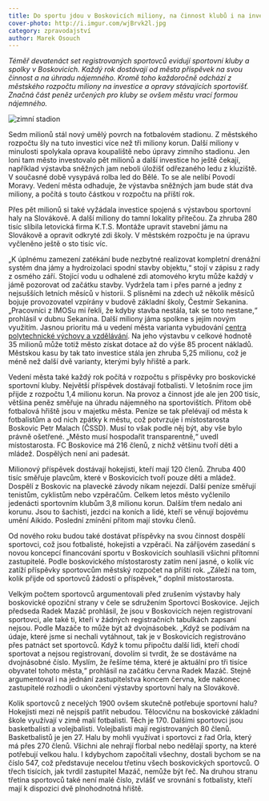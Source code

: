 ```yaml
---
title: Do sportu jdou v Boskovicích miliony, na činnost klubů i na investice
cover-photo: http://i.imgur.com/wjBrvk2l.jpg
category: zpravodajství
author: Marek Osouch
---
```


*Téměř devatenáct set registrovaných sportovců evidují sportovní kluby a spolky v Boskovicích. Každý rok dostávají od města příspěvek na svou činnost a na úhradu nájemného. Kromě toho každoročně odchází z městského rozpočtu miliony na investice a opravy stávajících sportovišť. Značná část peněz určených pro kluby se ovšem městu vrací formou nájemného.*

<img src="http://i.imgur.com/wjBrvk2.jpg" alt="zimní stadion" class="img-responsive img-popup" data-author="Tomáš Trumpeš">

Sedm milionů stál nový umělý povrch na fotbalovém stadionu. Z městského rozpočtu šly na tuto investici více než tři miliony korun. Další miliony v minulosti spolykala oprava koupaliště nebo úpravy zimního stadionu. Jen loni tam město investovalo pět milionů a další investice ho ještě čekají, například výstavba sněžných jam neboli úložišť odřezaného ledu z kluziště. V současné době vysypává rolba led do Bělé. To se ale nelíbí Povodí Moravy. Vedení města odhaduje, že výstavba sněžných jam bude stát dva miliony, a počítá s touto částkou v rozpočtu na příští rok.

Přes pět milionů si také vyžádala investice spojená s výstavbou sportovní haly na Slovákově. A další miliony do tamní lokality přitečou. Za zhruba 280 tisíc slíbila letovická firma K.T.S. Montáže upravit stavební jámu na Slovákově a opravit odkryté zdi školy. V městském rozpočtu je na úpravu vyčleněno ještě o sto tisíc víc.

„K úplnému zamezení zatékání bude nezbytné realizovat kompletní drenážní systém dna jámy a hydroizolaci spodní stavby objektu,“ stojí v zápisu z rady z osmého září. Stojící vodu u odhalené zdi atomového krytu může každý v jámě pozorovat od začátku stavby. Vydržela tam i přes parné a jedny z nejsušších letních měsíců v historii. S plísněmi na zdech už několik měsíců bojuje provozovatel vzpírány v budově základní školy, Čestmír Sekanina. „Pracovníci z IMOSu mi řekli, že kdyby stavba nestála, tak se toto nestane,“ prohlásil v dubnu  Sekanina. Další miliony jáma spolkne s jejím novým využitím. Jasnou prioritu má u vedení města varianta vybudování [centra polytechnické výchovy a vzdělávání](/clanky/2015/10/budoucnost-slovakovy.html). Na jeho výstavbu v celkové hodnotě 35 milionů může totiž město získat dotace až do výše 85 procent nákladů. Městskou kasu by tak tato investice stála jen zhruba 5,25 milionu, což je méně než další dvě varianty, kterými byly hřiště a park.

Vedení města také každý rok počítá v rozpočtu s příspěvky pro boskovické sportovní kluby. Největší příspěvek dostávají fotbalisti. V letošním roce jim přijde z rozpočtu 1,4 milionu korun. Na provoz a činnost jde ale jen 200 tisíc, většina peněz směřuje na úhradu nájemného na sportovištích. Přitom obě fotbalová hřiště jsou v majetku města. Peníze se tak přelévají od města k fotbalistům a od nich zpátky k městu, což potvrzuje i místostarosta Boskovic Petr Malach (ČSSD). Musí to však podle něj být, aby vše bylo právně ošetřené. „Město musí hospodařit transparentně,“ uvedl místostarosta. FC Boskovice má 216 členů, z nichž většinu tvoří děti a mládež. Dospělých není ani padesát.

Milionový příspěvek dostávají hokejisti, kteří mají 120 členů. Zhruba 400 tisíc směřuje plavcům, které v Boskovicích tvoří pouze děti a mládež. Dospělí z Boskovic na plavecké závody nikam nejezdí. Další peníze směřují tenistům, cyklistům nebo vzpěračům. Celkem letos město vyčlenilo jedenácti sportovním klubům 3,8 milionu korun. Dalším třem nedalo ani korunu. Jsou to šachisti, jezdci na koních a lidé, kteří se věnují bojovému umění Aikido. Poslední zmínění přitom mají stovku členů. 

Od nového roku budou také dostávat příspěvky na svou činnost dospělí sportovci, což jsou fotbalisté, hokejisti a vzpěrači. Na záříjovém zasedání s novou koncepcí financování sportu v Boskovicích souhlasili všichni přítomní zastupitelé. Podle boskovického místostarosty zatím není jasné, o kolik víc zatíží příspěvky sportovcům městský rozpočet na příští rok. „Záleží na tom, kolik přijde od sportovců žádostí o příspěvek,“ doplnil místostarosta.

Velkým počtem sportovců argumentovali před zrušením výstavby haly boskovické opoziční strany v čele se sdružením Sportovci Boskovice. Jejich předseda Radek Mazáč prohlásil, že jsou v Boskovicích nejen registrovaní sportovci, ale také ti, kteří v žádných registračních tabulkách zapsaní nejsou. Podle Mazáče to může být až dvojnásobek. „Když se podívám na údaje, které jsme si nechali vytáhnout, tak je v Boskovicích registrováno přes patnáct set sportovců. Když k tomu připočtu další lidi, kteří chodí sportovat a nejsou registrovaní, dovolím si tvrdit, že se dostáváme na dvojnásobné číslo. Myslím, že řešíme téma, které je aktuální pro tři tisíce obyvatel tohoto města,“ prohlásil na začátku června Radek Mazáč. Stejně argumentoval i na jednání zastupitelstva koncem června, kde nakonec zastupitelé rozhodli o ukončení výstavby sportovní haly na Slovákově.

Kolik sportovců z necelých 1900 ovšem skutečně potřebuje sportovní halu? Hokejisti mezi ně nejspíš patřit nebudou. Tělocvičnu na boskovické základní škole využívají v zimě malí fotbalisti. Těch je 170. Dalšími sportovci jsou basketbalisti a volejbalisti. Volejbalisti mají registrovaných 80 členů. Basketbalistů je jen 27. Halu by mohli využívat i sportovci z řad Orla, který má přes 270 členů. Všichni ale nehrají florbal nebo nedělají sporty, na které potřebují velkou halu. I kdybychom započítali všechny, dostali bychom se na číslo 547, což představuje necelou třetinu všech boskovických sportovců. O třech tisících, jak tvrdil zastupitel Mazáč, nemůže být řeč. Na druhou stranu třetina sportovců také není malé číslo, zvlášť ve srovnání s fotbalisty, kteří mají k dispozici dvě plnohodnotná hřiště.